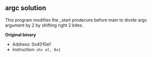 ## argc solution
This program modifies the _start prodecure before main to
divide argc argument by 2 by shifting right 2 bites. 

**Original binary**
- Address: 0x4010e1
- Instruction: `shr al, 0x1`
